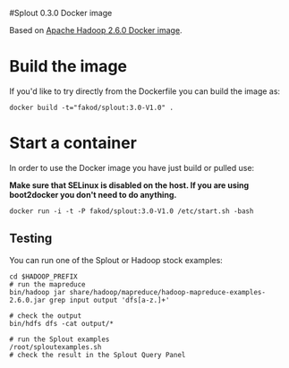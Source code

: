 #Splout 0.3.0 Docker image

Based on [Apache Hadoop 2.6.0 Docker image](https://github.com/sequenceiq/hadoop-docker).


# Build the image

If you'd like to try directly from the Dockerfile you can build the image as:

```
docker build -t="fakod/splout:3.0-V1.0" .
```


# Start a container

In order to use the Docker image you have just build or pulled use:

**Make sure that SELinux is disabled on the host. If you are using boot2docker you don't need to do anything.**

```
docker run -i -t -P fakod/splout:3.0-V1.0 /etc/start.sh -bash
```

## Testing

You can run one of the Splout or Hadoop stock examples:

```
cd $HADOOP_PREFIX
# run the mapreduce
bin/hadoop jar share/hadoop/mapreduce/hadoop-mapreduce-examples-2.6.0.jar grep input output 'dfs[a-z.]+'

# check the output
bin/hdfs dfs -cat output/*

# run the Splout examples
/root/sploutexamples.sh
# check the result in the Splout Query Panel 
```

